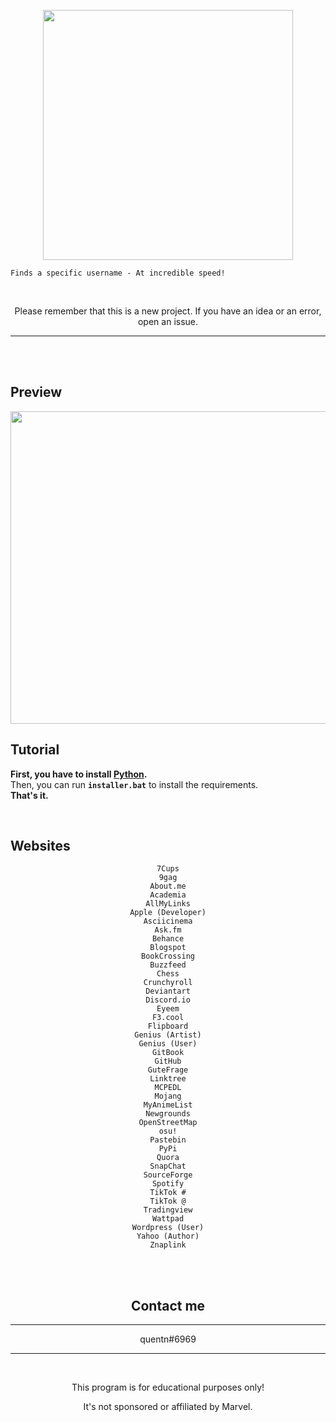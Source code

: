 <p align="center"><img src="https://user-images.githubusercontent.com/107768845/180644106-37ffd18e-3c4c-4116-a9f3-9c2e1ea9ad82.png", width="400", height="400"></p>


```
Finds a specific username - At incredible speed! 
```
<br>


<p align="center">Please remember that this is a new project. If you have an idea or an error, open an issue.</p>

---
<br>
<br>

## Preview

<p align="center"><img src="https://user-images.githubusercontent.com/107768845/180644122-4b3bdc11-eaee-4a90-9e8d-2063fa8653bd.png", width="700", height="500"></p>

## Tutorial 

**First, you have to install [Python](https://www.python.org/downloads).**
<br>
Then, you can run **`installer.bat`** to install the requirements.
<br>
**That's it.**

<br>



## Websites


<center>

```
7Cups
9gag
About.me
Academia
AllMyLinks
Apple (Developer)
Asciicinema
Ask.fm
Behance
Blogspot
BookCrossing
Buzzfeed
Chess
Crunchyroll
Deviantart
Discord.io
Eyeem
F3.cool
Flipboard
Genius (Artist)
Genius (User)
GitBook
GitHub
GuteFrage
Linktree
MCPEDL
Mojang
MyAnimeList
Newgrounds
OpenStreetMap
osu!
Pastebin
PyPi
Quora
SnapChat
SourceForge
Spotify
TikTok #
TikTok @
Tradingview
Wattpad
Wordpress (User)
Yahoo (Author)
Znaplink
```

<br>

<br>

## Contact me
--- 
quentn#6969
<br>

--- 
<br>
<p align="center">This program is for educational purposes only!</p>
<p align="center">It's not sponsored or affiliated by Marvel.</p>


